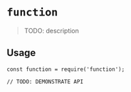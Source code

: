 # `function`

> TODO: description

## Usage

```
const function = require('function');

// TODO: DEMONSTRATE API
```
